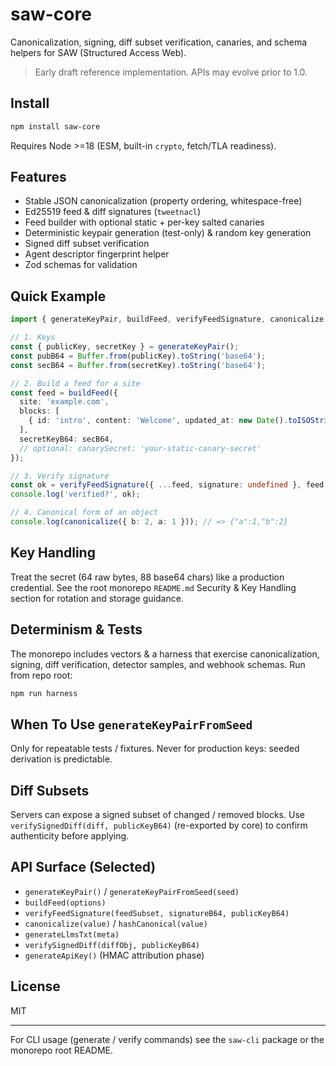 # saw-core

Canonicalization, signing, diff subset verification, canaries, and schema helpers for SAW (Structured Access Web).

> Early draft reference implementation. APIs may evolve prior to 1.0.

## Install

```bash
npm install saw-core
```

Requires Node >=18 (ESM, built-in `crypto`, fetch/TLA readiness).

## Features
- Stable JSON canonicalization (property ordering, whitespace-free)
- Ed25519 feed & diff signatures (`tweetnacl`)
- Feed builder with optional static + per-key salted canaries
- Deterministic keypair generation (test-only) & random key generation
- Signed diff subset verification
- Agent descriptor fingerprint helper
- Zod schemas for validation

## Quick Example
```ts
import { generateKeyPair, buildFeed, verifyFeedSignature, canonicalize } from 'saw-core';

// 1. Keys
const { publicKey, secretKey } = generateKeyPair();
const pubB64 = Buffer.from(publicKey).toString('base64');
const secB64 = Buffer.from(secretKey).toString('base64');

// 2. Build a feed for a site
const feed = buildFeed({
  site: 'example.com',
  blocks: [
    { id: 'intro', content: 'Welcome', updated_at: new Date().toISOString() }
  ],
  secretKeyB64: secB64,
  // optional: canarySecret: 'your-static-canary-secret'
});

// 3. Verify signature
const ok = verifyFeedSignature({ ...feed, signature: undefined }, feed.signature, pubB64);
console.log('verified?', ok);

// 4. Canonical form of an object
console.log(canonicalize({ b: 2, a: 1 })); // => {"a":1,"b":2}
```

## Key Handling
Treat the secret (64 raw bytes, 88 base64 chars) like a production credential. See the root monorepo `README.md` Security & Key Handling section for rotation and storage guidance.

## Determinism & Tests
The monorepo includes vectors & a harness that exercise canonicalization, signing, diff verification, detector samples, and webhook schemas. Run from repo root:
```bash
npm run harness
```

## When To Use `generateKeyPairFromSeed`
Only for repeatable tests / fixtures. Never for production keys: seeded derivation is predictable.

## Diff Subsets
Servers can expose a signed subset of changed / removed blocks. Use `verifySignedDiff(diff, publicKeyB64)` (re-exported by core) to confirm authenticity before applying.

## API Surface (Selected)
- `generateKeyPair()` / `generateKeyPairFromSeed(seed)`
- `buildFeed(options)`
- `verifyFeedSignature(feedSubset, signatureB64, publicKeyB64)`
- `canonicalize(value)` / `hashCanonical(value)`
- `generateLlmsTxt(meta)`
- `verifySignedDiff(diffObj, publicKeyB64)`
- `generateApiKey()` (HMAC attribution phase)

## License
MIT

---
For CLI usage (generate / verify commands) see the `saw-cli` package or the monorepo root README.
